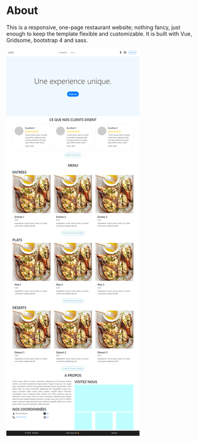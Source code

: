 # About

This is a responsive, one-page restaurant website; nothing fancy, just enough to keep the template flexible and customizable. It is built with Vue, Gridsome, bootstrap 4 and sass.

![screen](.github/screen.png)
